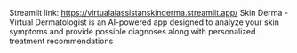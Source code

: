 Streamlit link: https://virtualaiassistanskinderma.streamlit.app/
Skin Derma - Virtual Dermatologist is an AI-powered app designed to analyze your skin symptoms and provide possible diagnoses along with personalized treatment recommendations
